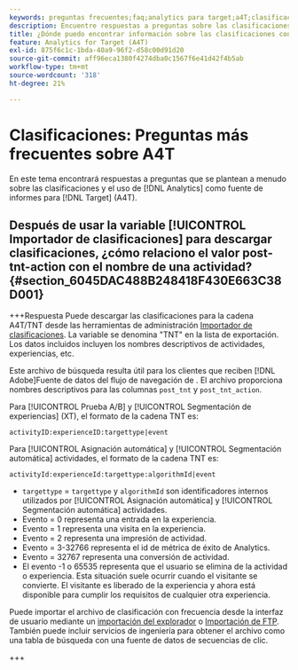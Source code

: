 ```yaml
---
keywords: preguntas frecuentes;faq;analytics para target;a4T;clasificaciones;clasificación;importador de clasificaciones;post-tnt-action;códigos de evento
description: Encuentre respuestas a preguntas sobre las clasificaciones y el uso de [!UICONTROL Analytics para Target] (A4T).
title: ¿Dónde puedo encontrar información sobre las clasificaciones con A4T?
feature: Analytics for Target (A4T)
exl-id: 875f6c1c-1bda-40a9-96f2-d58c00d91d20
source-git-commit: aff96eca1380f4274dba0c1567f6e41d42f4b5ab
workflow-type: tm+mt
source-wordcount: '318'
ht-degree: 21%

---
```


# Clasificaciones: Preguntas más frecuentes sobre A4T

En este tema encontrará respuestas a preguntas que se plantean a menudo sobre las clasificaciones y el uso de [!DNL Analytics] como fuente de informes para [!DNL Target] (A4T).

## Después de usar la variable [!UICONTROL Importador de clasificaciones] para descargar clasificaciones, ¿cómo relaciono el valor post-tnt-action con el nombre de una actividad? {#section_6045DAC488B248418F430E663C38D001}

+++Respuesta Puede descargar las clasificaciones para la cadena A4T/TNT desde las herramientas de administración [Importador de clasificaciones](https://experienceleague.adobe.com/docs/analytics/components/classifications/classifications-importer/c-working-with-saint.html). La variable se denomina &quot;TNT&quot; en la lista de exportación. Los datos incluidos incluyen los nombres descriptivos de actividades, experiencias, etc.

Este archivo de búsqueda resulta útil para los clientes que reciben [!DNL Adobe]Fuente de datos del flujo de navegación de . El archivo proporciona nombres descriptivos para las columnas `post_tnt` y `post_tnt_action`.

Para [!UICONTROL Prueba A/B] y [!UICONTROL Segmentación de experiencias] (XT), el formato de la cadena TNT es:

```
activityID:experienceID:targettype|event
```

Para [!UICONTROL Asignación automática] y [!UICONTROL Segmentación automática] actividades, el formato de la cadena TNT es:

```
activityId:experienceId:targettype:algorithmId|event
```

* `targettype` = `targettype` y `algorithmId` son identificadores internos utilizados por [!UICONTROL Asignación automática] y [!UICONTROL Segmentación automática] actividades.
* Evento = 0 representa una entrada en la experiencia.
* Evento = 1 representa una visita en la experiencia.
* Evento = 2 representa una impresión de actividad.
* Evento = 3-32766 representa el id de métrica de éxito de Analytics.
* Evento = 32767 representa una conversión de actividad.
* El evento -1 o 65535 representa que el usuario se elimina de la actividad o experiencia. Esta situación suele ocurrir cuando el visitante se convierte. El visitante es liberado de la experiencia y ahora está disponible para cumplir los requisitos de cualquier otra experiencia.

Puede importar el archivo de clasificación con frecuencia desde la interfaz de usuario mediante un [importación del explorador](https://experienceleague.adobe.com/docs/analytics/components/classifications/classifications-importer/browser-import.html?lang=en) o [Importación de FTP](https://experienceleague.adobe.com/docs/analytics/components/classifications/classifications-importer/import-file.html?lang=en). También puede incluir servicios de ingeniería para obtener el archivo como una tabla de búsqueda con una fuente de datos de secuencias de clic.

+++
